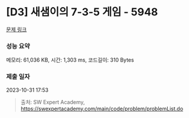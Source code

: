 # [D3] 새샘이의 7-3-5 게임 - 5948 

[문제 링크](https://swexpertacademy.com/main/code/problem/problemDetail.do?contestProbId=AWZ2IErKCwUDFAUQ) 

### 성능 요약

메모리: 61,036 KB, 시간: 1,303 ms, 코드길이: 310 Bytes

### 제출 일자

2023-10-31 17:53



> 출처: SW Expert Academy, https://swexpertacademy.com/main/code/problem/problemList.do